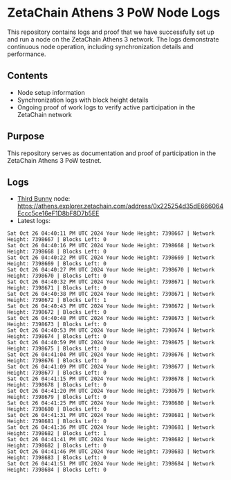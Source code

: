 # ZetaChain Athens 3 PoW Node Logs
This repository contains logs and proof that we have successfully set up and run a node on the ZetaChain Athens 3 network. The logs demonstrate continuous node operation, including synchronization details and performance.

## Contents
- Node setup information
- Synchronization logs with block height details
- Ongoing proof of work logs to verify active participation in the ZetaChain network

## Purpose
This repository serves as documentation and proof of participation in the ZetaChain Athens 3 PoW testnet.

## Logs

- [Third Bunny](https://thirdbunny.xyz/) node: https://athens.explorer.zetachain.com/address/0x225254d35dE666064Eccc5ce16eF1D8bF8D7b5EE
- Latest logs:
```
Sat Oct 26 04:40:11 PM UTC 2024 Your Node Height: 7398667 | Network Height: 7398667 | Blocks Left: 0
Sat Oct 26 04:40:16 PM UTC 2024 Your Node Height: 7398668 | Network Height: 7398668 | Blocks Left: 0
Sat Oct 26 04:40:22 PM UTC 2024 Your Node Height: 7398669 | Network Height: 7398669 | Blocks Left: 0
Sat Oct 26 04:40:27 PM UTC 2024 Your Node Height: 7398670 | Network Height: 7398670 | Blocks Left: 0
Sat Oct 26 04:40:32 PM UTC 2024 Your Node Height: 7398671 | Network Height: 7398671 | Blocks Left: 0
Sat Oct 26 04:40:38 PM UTC 2024 Your Node Height: 7398671 | Network Height: 7398672 | Blocks Left: 1
Sat Oct 26 04:40:43 PM UTC 2024 Your Node Height: 7398672 | Network Height: 7398672 | Blocks Left: 0
Sat Oct 26 04:40:48 PM UTC 2024 Your Node Height: 7398673 | Network Height: 7398673 | Blocks Left: 0
Sat Oct 26 04:40:53 PM UTC 2024 Your Node Height: 7398674 | Network Height: 7398674 | Blocks Left: 0
Sat Oct 26 04:40:59 PM UTC 2024 Your Node Height: 7398675 | Network Height: 7398675 | Blocks Left: 0
Sat Oct 26 04:41:04 PM UTC 2024 Your Node Height: 7398676 | Network Height: 7398676 | Blocks Left: 0
Sat Oct 26 04:41:09 PM UTC 2024 Your Node Height: 7398677 | Network Height: 7398677 | Blocks Left: 0
Sat Oct 26 04:41:15 PM UTC 2024 Your Node Height: 7398678 | Network Height: 7398678 | Blocks Left: 0
Sat Oct 26 04:41:20 PM UTC 2024 Your Node Height: 7398679 | Network Height: 7398679 | Blocks Left: 0
Sat Oct 26 04:41:25 PM UTC 2024 Your Node Height: 7398680 | Network Height: 7398680 | Blocks Left: 0
Sat Oct 26 04:41:31 PM UTC 2024 Your Node Height: 7398681 | Network Height: 7398681 | Blocks Left: 0
Sat Oct 26 04:41:36 PM UTC 2024 Your Node Height: 7398681 | Network Height: 7398682 | Blocks Left: 1
Sat Oct 26 04:41:41 PM UTC 2024 Your Node Height: 7398682 | Network Height: 7398682 | Blocks Left: 0
Sat Oct 26 04:41:46 PM UTC 2024 Your Node Height: 7398683 | Network Height: 7398683 | Blocks Left: 0
Sat Oct 26 04:41:51 PM UTC 2024 Your Node Height: 7398684 | Network Height: 7398684 | Blocks Left: 0
```
